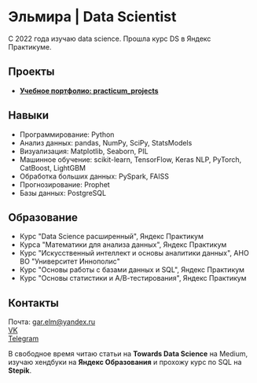 # Эльмира | Data Scientist

С 2022 года изучаю data science. Прошла курс DS в Яндекс Практикуме. 

## Проекты
- **[Учебное портфолио: practicum_projects](https://github.com/ElmiraG/practicum_projects)**  

## Навыки
- Программирование: Python
- Анализ данных: pandas, NumPy, SciPy, StatsModels
- Визуализация: Matplotlib, Seaborn, PIL
- Машинное обучение: scikit-learn, TensorFlow, Keras NLP, PyTorch, CatBoost, LightGBM
- Обработка больших данных: PySpark, FAISS
- Прогнозирование: Prophet
- Базы данных: PostgreSQL

## Образование
- Курс "Data Science расширенный", Яндекс Практикум
- Курса "Математики для анализа данных", Яндекс Практикум
- Курс "Искусственный интеллект и основы аналитики данных", АНО ВО "Университет Иннополис"
- Курс "Основы работы с базами данных и SQL", Яндекс Практикум
- Курс "Основы статистики и А/В-тестирования", Яндекс Практикум
  
## Контакты
Почта: gar.elm@yandex.ru  
[VK](https://vk.com/elmira_miru)  
[Telegram](https://t.me/miramio)  

В свободное время читаю статьи на **Towards Data Science** на Medium, изучаю хендбуки на **Яндекс Образования** и прохожу курс по SQL на **Stepik**.
